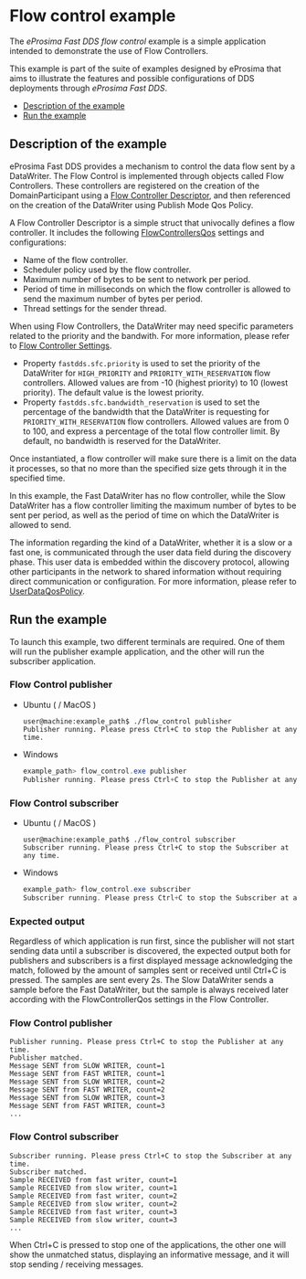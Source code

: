 # Flow control example

The *eProsima Fast DDS flow control* example is a simple application intended to demonstrate the use
of Flow Controllers.

This example is part of the suite of examples designed by eProsima that aims to illustrate the features
and possible configurations of DDS deployments through *eProsima Fast DDS*.

* [Description of the example](#description-of-the-example)
* [Run the example](#run-the-example)

## Description of the example

eProsima Fast DDS provides a mechanism to control the data flow sent by a DataWriter.
The Flow Control is implemented through objects called Flow Controllers.
These controllers are registered on the creation of the DomainParticipant using a [Flow Controller Descriptor](https://fast-dds.docs.eprosima.com/en/latest/fastdds/api_reference/rtps/flowcontrol/FlowControllerDescriptor.html#flowcontrollerdescriptor), and then referenced on the creation of the DataWriter using Publish Mode Qos Policy.

A Flow Controller Descriptor is a simple struct that univocally defines a flow controller.
It includes the following [FlowControllersQos](https://fast-dds.docs.eprosima.com/en/latest/fastdds/dds_layer/core/policy/eprosimaExtensions.html#flowcontrollersqos) settings and configurations:
* Name of the flow controller.
* Scheduler policy used by the flow controller.
* Maximum number of bytes to be sent to network per period.
* Period of time in milliseconds on which the flow controller is allowed to send the maximum number of bytes per period.
* Thread settings for the sender thread.

When using Flow Controllers, the DataWriter may need specific parameters related to the priority and the bandwith.
For more information, please refer to [Flow Controller Settings](https://fast-dds.docs.eprosima.com/en/latest/fastdds/property_policies/flow_control.html#flow-controller-settings).
* Property `fastdds.sfc.priority` is used to set the priority of the DataWriter for `HIGH_PRIORITY` and `PRIORITY_WITH_RESERVATION` flow controllers. Allowed values are from -10 (highest priority) to 10 (lowest priority). The default value is the lowest priority.
* Property `fastdds.sfc.bandwidth_reservation` is used to set the percentage of the bandwidth that the DataWriter is requesting for `PRIORITY_WITH_RESERVATION` flow controllers. Allowed values are from 0 to 100, and express a percentage of the total flow controller limit. By default, no bandwidth is reserved for the DataWriter.

Once instantiated, a flow controller will make sure there is a limit on the data it processes, so that no more than the specified size gets through it in the specified time.

In this example, the Fast DataWriter has no flow controller, while the Slow DataWriter has a flow controller limiting the maximum number of bytes to be sent per period, as well as the period of time on which the DataWriter is allowed to send.

The information regarding the kind of a DataWriter, whether it is a slow or a fast one, is communicated through the user data field during the discovery phase. This user data is embedded within the discovery protocol, allowing other participants in the network to shared information without requiring direct communication or configuration.
For more information, please refer to [UserDataQosPolicy](https://fast-dds.docs.eprosima.com/en/latest/fastdds/api_reference/dds_pim/core/policy/userdataqospolicy.html#userdataqospolicy).

## Run the example

To launch this example, two different terminals are required.
One of them will run the publisher example application, and the other will run the subscriber application.

### Flow Control publisher

* Ubuntu ( / MacOS )

    ```shell
    user@machine:example_path$ ./flow_control publisher
    Publisher running. Please press Ctrl+C to stop the Publisher at any time.
    ```

* Windows

    ```powershell
    example_path> flow_control.exe publisher
    Publisher running. Please press Ctrl+C to stop the Publisher at any time.
    ```

### Flow Control subscriber

* Ubuntu ( / MacOS )

    ```shell
    user@machine:example_path$ ./flow_control subscriber
    Subscriber running. Please press Ctrl+C to stop the Subscriber at any time.
    ```

* Windows

    ```powershell
    example_path> flow_control.exe subscriber
    Subscriber running. Please press Ctrl+C to stop the Subscriber at any time.
    ```


### Expected output

Regardless of which application is run first, since the publisher will not start sending data until a subscriber is discovered, the expected output both for publishers and subscribers is a first displayed message acknowledging the match, followed by the amount of samples sent or received until Ctrl+C is pressed.
The samples are sent every 2s. The Slow DataWriter sends a sample before the Fast DataWriter, but the sample is always received later according with the FlowControllerQos settings in the Flow Controller.

### Flow Control publisher

```shell
Publisher running. Please press Ctrl+C to stop the Publisher at any time.
Publisher matched.
Message SENT from SLOW WRITER, count=1
Message SENT from FAST WRITER, count=1
Message SENT from SLOW WRITER, count=2
Message SENT from FAST WRITER, count=2
Message SENT from SLOW WRITER, count=3
Message SENT from FAST WRITER, count=3
...
```

### Flow Control subscriber

```shell
Subscriber running. Please press Ctrl+C to stop the Subscriber at any time.
Subscriber matched.
Sample RECEIVED from fast writer, count=1
Sample RECEIVED from slow writer, count=1
Sample RECEIVED from fast writer, count=2
Sample RECEIVED from slow writer, count=2
Sample RECEIVED from fast writer, count=3
Sample RECEIVED from slow writer, count=3
...
```

When Ctrl+C is pressed to stop one of the applications, the other one will show the unmatched status, displaying an informative message, and it will stop sending / receiving messages.
